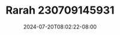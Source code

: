 --- 
title: "Rarah 230709145931"
description: "streaming bokeh Rarah 230709145931 simontok full vidio new"
date: 2024-07-20T08:02:22-08:00
file_code: "qutvadzdczmi"
draft: false
cover: "xrag5n16txs3wo08.jpg"
tags: ["Rarah", "bokep-indo", "bokep-viral", "bokep-ig"]
length: 1304
fld_id: "1391199"
foldername: ".RARAHUKHTIHIJAB35Video"
categories: [".RARAHUKHTIHIJAB35Video"]
views: 66
---